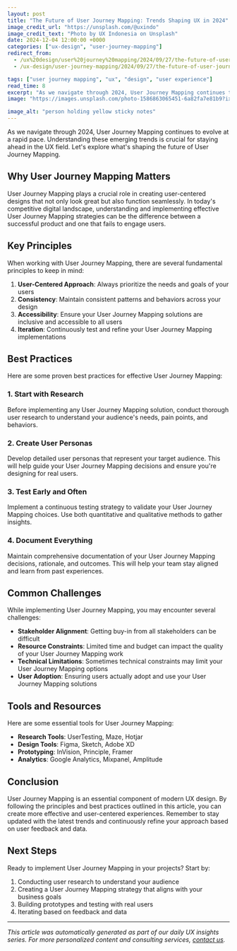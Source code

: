 ```yaml
---
layout: post
title: "The Future of User Journey Mapping: Trends Shaping UX in 2024"
image_credit_url: "https://unsplash.com/@uxindo"
image_credit_text: "Photo by UX Indonesia on Unsplash"
date: 2024-12-04 12:00:00 +0000
categories: ["ux-design", "user-journey-mapping"]
redirect_from:
  - /ux%20design/user%20journey%20mapping/2024/09/27/the-future-of-user-journey-mapping-trends-shaping-ux-in-2024/
  - /ux-design/user-journey-mapping/2024/09/27/the-future-of-user-journey-mapping-trends-shaping-ux-in-2024/

tags: ["user journey mapping", "ux", "design", "user experience"]
read_time: 8
excerpt: "As we navigate through 2024, User Journey Mapping continues to evolve at a rapid pace. Understanding these emerging trends is crucial for staying ahea..."
image: "https://images.unsplash.com/photo-1586863065451-6a82fa7e81b9?ixid=M3w4MDk1ODZ8MHwxfHNlYXJjaHwxfHx1c2VyJTIwam91cm5leSUyMG1hcHBpbmd8ZW58MXwwfHx8MTc1ODk5NjkwOXww&ixlib=rb-4.1.0&w=1200&h=630&fit=crop&auto=format"

image_alt: "person holding yellow sticky notes"
---
```


As we navigate through 2024, User Journey Mapping continues to evolve at a rapid pace. Understanding these emerging trends is crucial for staying ahead in the UX field. Let's explore what's shaping the future of User Journey Mapping.

## Why User Journey Mapping Matters

User Journey Mapping plays a crucial role in creating user-centered designs that not only look great but also function seamlessly. In today's competitive digital landscape, understanding and implementing effective User Journey Mapping strategies can be the difference between a successful product and one that fails to engage users.

## Key Principles

When working with User Journey Mapping, there are several fundamental principles to keep in mind:

1. **User-Centered Approach**: Always prioritize the needs and goals of your users
2. **Consistency**: Maintain consistent patterns and behaviors across your design
3. **Accessibility**: Ensure your User Journey Mapping solutions are inclusive and accessible to all users
4. **Iteration**: Continuously test and refine your User Journey Mapping implementations

## Best Practices

Here are some proven best practices for effective User Journey Mapping:

### 1. Start with Research
Before implementing any User Journey Mapping solution, conduct thorough user research to understand your audience's needs, pain points, and behaviors.

### 2. Create User Personas
Develop detailed user personas that represent your target audience. This will help guide your User Journey Mapping decisions and ensure you're designing for real users.

### 3. Test Early and Often
Implement a continuous testing strategy to validate your User Journey Mapping choices. Use both quantitative and qualitative methods to gather insights.

### 4. Document Everything
Maintain comprehensive documentation of your User Journey Mapping decisions, rationale, and outcomes. This will help your team stay aligned and learn from past experiences.

## Common Challenges

While implementing User Journey Mapping, you may encounter several challenges:

- **Stakeholder Alignment**: Getting buy-in from all stakeholders can be difficult
- **Resource Constraints**: Limited time and budget can impact the quality of your User Journey Mapping work
- **Technical Limitations**: Sometimes technical constraints may limit your User Journey Mapping options
- **User Adoption**: Ensuring users actually adopt and use your User Journey Mapping solutions

## Tools and Resources

Here are some essential tools for User Journey Mapping:

- **Research Tools**: UserTesting, Maze, Hotjar
- **Design Tools**: Figma, Sketch, Adobe XD
- **Prototyping**: InVision, Principle, Framer
- **Analytics**: Google Analytics, Mixpanel, Amplitude

## Conclusion

User Journey Mapping is an essential component of modern UX design. By following the principles and best practices outlined in this article, you can create more effective and user-centered experiences. Remember to stay updated with the latest trends and continuously refine your approach based on user feedback and data.

## Next Steps

Ready to implement User Journey Mapping in your projects? Start by:

1. Conducting user research to understand your audience
2. Creating a User Journey Mapping strategy that aligns with your business goals
3. Building prototypes and testing with real users
4. Iterating based on feedback and data

---

*This article was automatically generated as part of our daily UX insights series. For more personalized content and consulting services, [contact us](/contact/).*
